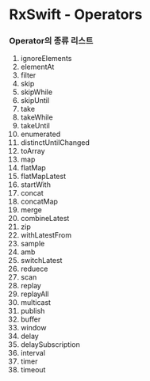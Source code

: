 # RxSwift - Operators
### Operator의 종류 리스트
1. ignoreElements
2. elementAt
3. filter
4. skip
5. skipWhile
6. skipUntil
7. take
8. takeWhile
9. takeUntil
10. enumerated
11. distinctUntilChanged
12. toArray
13. map
14. flatMap
15. flatMapLatest
16. startWith
17. concat
18. concatMap
19. merge
20. combineLatest
21. zip
22. withLatestFrom
23. sample
24. amb
25. switchLatest
26. reduece
27. scan
28. replay
29. replayAll
30. multicast
31. publish
32. buffer
33. window
34. delay
35. delaySubscription
36. interval
37. timer
38. timeout

